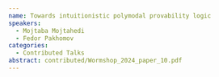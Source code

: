 ```yaml
---
name: Towards intuitionistic polymodal provability logic
speakers:
  - Mojtaba Mojtahedi
  - Fedor Pakhomov
categories:
  - Contributed Talks
abstract: contributed/Wormshop_2024_paper_10.pdf
---
```

